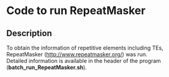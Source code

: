 # Code to run RepeatMasker
## Description
To obtain the information of repetitive elements including TEs, RepeatMasker (http://www.repeatmasker.org/) was run.  
Detailed information is available in the header of the program (**batch_run_RepeatMasker.sh**).